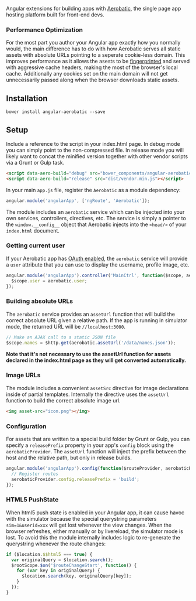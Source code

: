Angular extensions for building apps with [Aerobatic](http://www.aerobatic.com), the single page app hosting platform built for front-end devs.

### Performance Optimization
For the most part you author your Angular app exactly how you normally would, the main difference has to do with how Aerobatic serves all static assets with absolute URLs pointing to a seperate cookie-less domain. This improves performance as it allows the asests to be [fingerprinted](https://developers.google.com/speed/docs/insights/LeverageBrowserCaching) and served with aggressive cache headers, making the most of the browser's local cache. Additionally any cookies set on the main domain will not get unnecessarily passed along when the browser downloads static assets.

## Installation
`bower install angular-aerobatic --save`

## Setup
Include a reference to the script in your index.html page. In debug mode you can simply point to the non-compressed file. In release mode you will likely want to concat the minified version together with other vendor scripts via a Grunt or Gulp task.

```html
<script data-aero-build="debug" src="bower_components/angular-aerobatic/angular-aerobatic.js"></script>
<script data-aero-build="release" src="dist/vendor.min.js"></script>
```

In your main `app.js` file, register the `Aerobatic` as a module dependency:

```js
angular.module('angularApp', ['ngRoute', 'Aerobatic']);
```

The module includes an `aerobatic` service which can be injected into your own services, controllers, directives, etc. The service is simply a pointer to the `window.__config__` object that Aerobatic injects into the `<head/>` of your `index.html` document.

### Getting current user
If your Aerobatic app has [OAuth enabled](http://www.aerobatic.com/docs/authentication), the `aerobatic` service will provide a `user` attribute that you can use to display the username, profile image, etc.

```js
angular.module('angularApp').controller('MainCtrl', function($scope, aerobatic) {
  $scope.user = aerobatic.user;
});
```

### Building absolute URLs
The `aerobatic` service provides an `assetUrl` function that will build the correct absolute URL given a relative path. If the app is running in simulator mode, the returned URL will be `//localhost:3000`.

```js
// Make an AJAX call to a static JSON file
$scope.names = $http.get(aerobatic.assetUrl('/data/names.json'));
```

__Note that it's not necessary to use the assetUrl function for assets declared in the index.html page as they will get converted automatically.__

### Image URLs
The module includes a convenient `assetSrc` directive for image declarations inside of partial templates. Internally the directive uses the `assetUrl` function to build the correct absolute image url.

```html
<img asset-src="icon.png"></img>
```

### Configuration
For assets that are written to a special build folder by Grunt or Gulp, you can specify a `releasePrefix` property in your app's `config` block using the `aerobaticProvider`. The `assetUrl` function will inject the prefix between the host and the relative path, but only in release builds.

```js
angular.module('angularApp').config(function($routeProvider, aerobaticProvider) {
  // Register routes
  aerobaticProvider.config.releasePrefix = 'build';
});
```

### HTML5 PushState
When html5 push state is enabled in your Angular app, it can cause havoc with the simulator because the special querystring parameters `sim=1&userid=xxx` will get lost whenever the view changes. When the browser refreshes, either manually or by livereload, the simulator mode is lost. To avoid this the module internally includes logic to re-generate the querystring whenever the route changes:

```js
if ($location.$$html5 === true) {
  var originalQuery = $location.search();
  $rootScope.$on('$routeChangeStart', function() {
    for (var key in originalQuery) {
      $location.search(key, originalQuery[key]);
    }
  });
}
```
